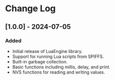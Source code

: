 # Change Log

## [1.0.0] - 2024-07-05

### Added

- Initial release of LuaEngine library.
- Support for running Lua scripts from SPIFFS.
- Built-in garbage collection.
- Basic functions including millis, delay, and print.
- NVS functions for reading and writing values.
